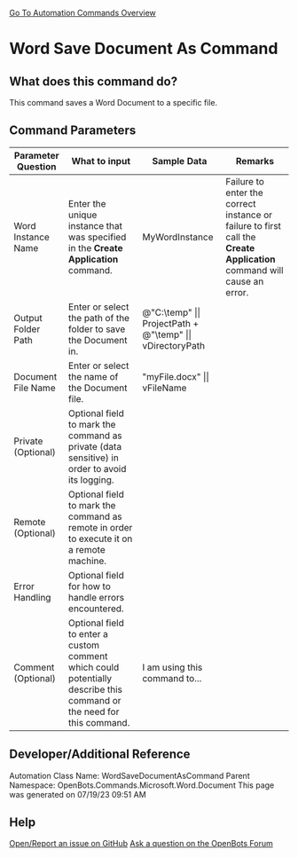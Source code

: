 <!--TITLE: Word Save Document As Command -->
<!-- SUBTITLE: a command in the Microsoft Commands\Word\Document group. -->
[Go To Automation Commands Overview](/automation-commands)


# Word Save Document As Command


## What does this command do?
This command saves a Word Document to a specific file.


## Command Parameters
| Parameter Question   	| What to input  	|  Sample Data 	| Remarks  	|
| ---                    | ---               | ---           | ---       |
|Word Instance Name|Enter the unique instance that was specified in the **Create Application** command.|MyWordInstance|Failure to enter the correct instance or failure to first call the **Create Application** command will cause an error.|
|Output Folder Path|Enter or select the path of the folder to save the Document in.|@"C:\temp" \|\| ProjectPath + @"\temp" \|\| vDirectoryPath||
|Document File Name|Enter or select the name of the Document file.|"myFile.docx" \|\| vFileName||
|Private (Optional)|Optional field to mark the command as private (data sensitive) in order to avoid its logging.|||
|Remote (Optional)|Optional field to mark the command as remote in order to execute it on a remote machine.|||
|Error Handling|Optional field for how to handle errors encountered.|||
|Comment (Optional)|Optional field to enter a custom comment which could potentially describe this command or the need for this command.|I am using this command to...||


## Developer/Additional Reference
Automation Class Name: WordSaveDocumentAsCommand
Parent Namespace: OpenBots.Commands.Microsoft.Word.Document
This page was generated on 07/19/23 09:51 AM


## Help
[Open/Report an issue on GitHub](https://github.com/OpenBotsAI/OpenBots.Studio/issues/new)
[Ask a question on the OpenBots Forum](https://openbots.ai/forums/)
